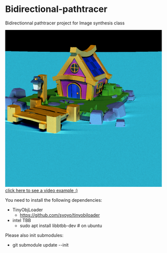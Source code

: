 # Bidirectional-pathtracer

Bidirectionnal pathtracer project for Image synthesis class


![](example.png)
[click here to see a video example :)](https://youtu.be/c81YWpwX9A4)

You need to install the following dependencies:

- TinyObjLoader
    - https://github.com/syoyo/tinyobjloader
- intel TBB
    - sudo apt install libbtbb-dev # on ubuntu

Please also init submodules:

- git submodule update --init



